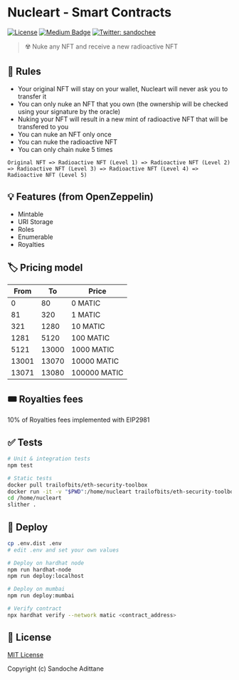 # Nucleart - Smart Contracts

[![License](https://img.shields.io/github/license/mashape/apistatus.svg)](./LICENSE)
[![Medium Badge](https://badgen.net/badge/icon/medium?icon=medium&label)](https://medium.com/@sandoche)
[![Twitter: sandochee](https://img.shields.io/twitter/follow/sandochee.svg?style=social)](https://twitter.com/sandochee)

> ☢️ Nuke any NFT and receive a new radioactive NFT

## 📜 Rules

- Your original NFT will stay on your wallet, Nucleart will never ask you to transfer it
- You can only nuke an NFT that you own (the ownership will be checked using your signature by the oracle)
- Nuking your NFT will result in a new mint of radioactive NFT that will be transfered to you
- You can nuke an NFT only once
- You can nuke the radioactive NFT
- You can only chain nuke 5 times

```
Original NFT => Radioactive NFT (Level 1) => Radioactive NFT (Level 2) => Radioactive NFT (Level 3) => Radioactive NFT (Level 4) => Radioactive NFT (Level 5)
```

## 💡 Features (from OpenZeppelin)

- Mintable
- URI Storage
- Roles
- Enumerable
- Royalties

## 🏷️ Pricing model

| From  | To    | Price        |
| ----- | ----- | ------------ |
| 0     | 80    | 0 MATIC      |
| 81    | 320   | 1 MATIC      |
| 321   | 1280  | 10 MATIC     |
| 1281  | 5120  | 100 MATIC    |
| 5121  | 13000 | 1000 MATIC   |
| 13001 | 13070 | 10000 MATIC  |
| 13071 | 13080 | 100000 MATIC |

## 🎟️ Royalties fees

10% of Royalties fees implemented with EIP2981

## ✅ Tests

```sh
# Unit & integration tests
npm test

# Static tests
docker pull trailofbits/eth-security-toolbox
docker run -it -v "$PWD":/home/nucleart trailofbits/eth-security-toolbox
cd /home/nucleart
slither .
```

## 🚀 Deploy

```sh
cp .env.dist .env
# edit .env and set your own values

# Deploy on hardhat node
npm run hardhat-node
npm run deploy:localhost

# Deploy on mumbai
npm run deploy:mumbai

# Verify contract
npx hardhat verify --network matic <contract_address>
```

## 📄 License

[MIT License](./LICENSE)

Copyright (c) Sandoche Adittane
